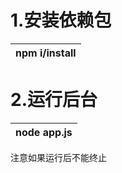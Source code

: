 # 1.安装依赖包

| npm i/install |
| ------------- |

# 2.运行后台

| node app.js |
| ----------- |

注意如果运行后不能终止